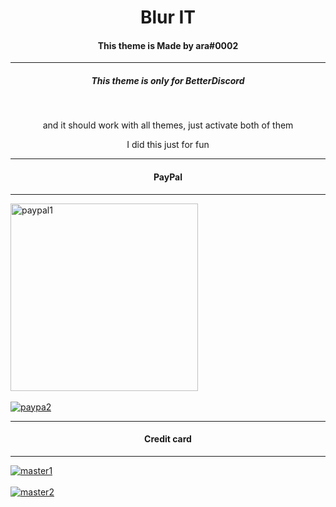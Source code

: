 <h1 align=center>Blur IT</h1>

<h4 align=center>This theme is Made by ara#0002</h4>
<hr>
<h5 align=center>This theme is only for BetterDiscord</h5><br>
<p align=center>and it should work with all themes, just activate both of them<p>
 <p align=center>I did this just for fun</p>

<hr>
<h4 align=center>PayPal</h4>
<hr>
<a href="https://gifyu.com/image/1bmG"><img src="https://s6.gifyu.com/images/F36N64sg.gif" width="300px" alt="paypal1"/></a><br>
<br>
<a href="https://gifyu.com/image/1b7v"><img src="https://s6.gifyu.com/images/NkbNxyVJ.gif" alt="paypa2"/></a> <br>
<hr>
<h4 align=center>Credit card</h4>
<hr>
<a href="https://gifyu.com/image/1bdb"><img src="https://s6.gifyu.com/images/Vk4htkxC.gif" alt="master1"/></a><br>
<br>
<a href="https://gifyu.com/image/1bdf"><img src="https://s6.gifyu.com/images/6Drt8Oof.gif" alt="master2"/></a>
